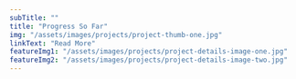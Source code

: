 ```yaml
---
subTitle: "" 
title: "Progress So Far"
img: "/assets/images/projects/project-thumb-one.jpg"
linkText: "Read More"
featureImg1: "/assets/images/projects/project-details-image-one.jpg"
featureImg2: "/assets/images/projects/project-details-image-two.jpg"
---
```

